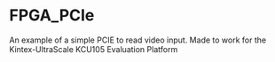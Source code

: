 # FPGA_PCIe
An example of a simple PCIE to read video input. Made to work for the Kintex-UltraScale KCU105 Evaluation Platform

